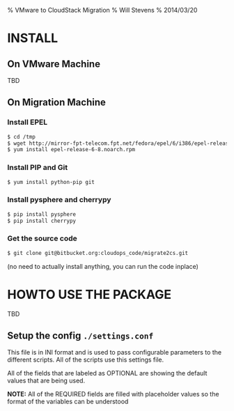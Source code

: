 % VMware to CloudStack Migration
% Will Stevens
% 2014/03/20


INSTALL
=======


On VMware Machine
-----------------
TBD


On Migration Machine
--------------------
### Install EPEL
``` bash
$ cd /tmp
$ wget http://mirror-fpt-telecom.fpt.net/fedora/epel/6/i386/epel-release-6-8.noarch.rpm
$ yum install epel-release-6-8.noarch.rpm
```


### Install PIP and Git
``` bash
$ yum install python-pip git
```


### Install pysphere and cherrypy
``` bash
$ pip install pysphere
$ pip install cherrypy
```


### Get the source code
``` bash
$ git clone git@bitbucket.org:cloudops_code/migrate2cs.git
```
(no need to actually install anything, you can run the code inplace)



HOWTO USE THE PACKAGE
=====================
TBD


Setup the config `./settings.conf`
----------------------------------
This file is in INI format and is used to pass configurable parameters to the different scripts.  All of the scripts use this settings file.

All of the fields that are labeled as OPTIONAL are showing the default values that are being used.

**NOTE:** All of the REQUIRED fields are filled with placeholder values so the format of the variables can be understood



